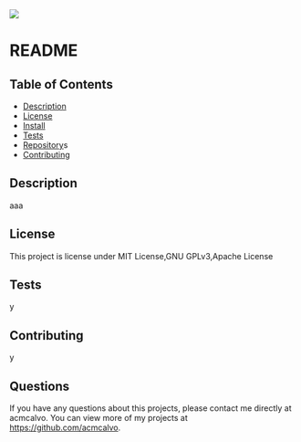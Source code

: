 
<img src='https://img.shields.io/github/license/acmcalvo/README' >

  # README

 
  
  
  
  ## Table of Contents
  * [Description](#description)
  * [License](#license)
  * [Install](#install)
  * [Tests](#run)
  * [Repository](#usingRepo)s
  * [Contributing](#contributing)
  
  ## Description
  aaa

  
  ## License 
  This project is license under MIT License,GNU GPLv3,Apache License
 
  ## Tests
  y

  ## Contributing 
  y

  ## Questions
  If you have any questions about this projects, please contact me directly at acmcalvo. You can view more of my projects at https://github.com/acmcalvo.
